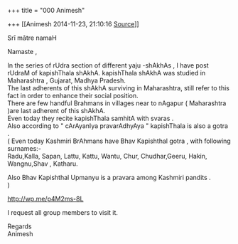 +++
title = "000 Animesh"

+++
[[Animesh	2014-11-23, 21:10:16 [Source](https://groups.google.com/g/samskrita/c/LLzETtiVstE)]]



Srī mātre namaH

Namaste ,

In the series of rUdra section of different yaju -shAkhAs , I have post rUdraM of kapishThala shAkhA. kapishThala shAkhA was studied in Maharashtra , Gujarat, Madhya Pradesh.  
The last adherents of this shAkhA surviving in Maharashtra, still refer to this fact in order to enhance their social position.  
There are few handful Brahmans in villages near to nAgapur ( Maharashtra )are last adherent of this shAkhA.  
Even today they recite kapishThala samhitA with svaras .  
Also according to " cArAyanIya pravarAdhyAya " kapishThala is also a gotra .  
( Even today Kashmiri BrAhmans have Bhav Kapishthal gotra , with following surnames:-  
Radu,Kalla, Sapan, Lattu, Kattu, Wantu, Chur, Chudhar,Geeru, Hakin, Wangnu,Shav , Katharu.

Also Bhav Kapishthal Upmanyu is a pravara among Kashmiri pandits .  
)

<http://wp.me/p4M2ms-8L>

I request all group members to visit it.

  
Regards  
Animesh  

